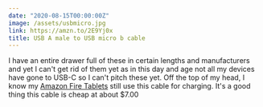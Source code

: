 ```yaml
---
date: "2020-08-15T00:00:00Z"
image: /assets/usbmicro.jpg
link: https://amzn.to/2E9Yj0x
title: USB A male to USB micro b cable
---
```


I have an entire drawer full of these in certain lengths and manufacturers and yet I can't get rid of them yet as in this day and age not all my devices have gone to USB-C so I can't pitch these yet. Off the top of my head, I know my [Amazon Fire Tablets](https://amzn.to/3107oCr) still use this cable for charging. It's a good thing this cable is cheap at about $7.00
